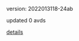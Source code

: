 version: 2022013118-24ab

updated 0 avds

[details](https://github.com/0x74f917491bfa7ebfa379/ali_avd_db/blob/master/change_log/2022/01/31/18/24ab.txt)
